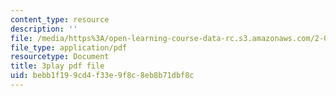 ```yaml
---
content_type: resource
description: ''
file: /media/https%3A/open-learning-course-data-rc.s3.amazonaws.com/2-003sc-engineering-dynamics-fall-2011/bebb1f199cd4f33e9f8c8eb8b71dbf8c_63sIgMvBuEQ.pdf
file_type: application/pdf
resourcetype: Document
title: 3play pdf file
uid: bebb1f19-9cd4-f33e-9f8c-8eb8b71dbf8c
---
```

